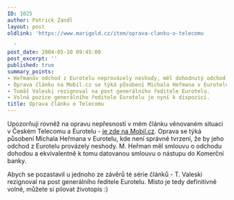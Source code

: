 ```yaml
---
ID: 1025
author: Patrick Zandl
layout: post
oldlink: 'https://www.marigold.cz/item/oprava-clanku-o-telecomu

  '
post_date: 2004-05-10 09:45:00
post_excerpt: ''
published: true
summary_points:
- Heřmanův odchod z Eurotelu neprovázely neshody, měl dohodnutý odchod.
- Oprava článku na Mobil.cz se týká působení Michala Heřmana v Eurotelu.
- Tomáš Valeski rezignoval na post generálního ředitele Eurotelu.
- Volná pozice generálního ředitele Eurotelu je nyní k dispozici.
title: Oprava článku o Telecomu
---
```


<p>
Upozorňuji rovněž na opravu nepřesností v mém článku věnovaném situaci v Českém Telecomu a Eurotelu - <A href="http://mobil.idnes.cz/aktuality/omluva040506.html">je zde na Mobil.cz</A>. Oprava se týká působení Michala Heřmana v Eurotelu, kde není správné tvrzení, že by jeho odchod z Eurotelu provázely neshody. M. Heřman&#160;měl smlouvu o odchodu dohodou a ekvivalentně k tomu datovanou smlouvu o nástupu do Komerční banky. </p>

<p>
Abych se pozastavil u jednoho ze závěrů té série článků - T. Valeski rezignoval na post generálního ředitele Eurotelu. Místo je tedy definitivně volné, můžete si pilovat životopis :)</p>